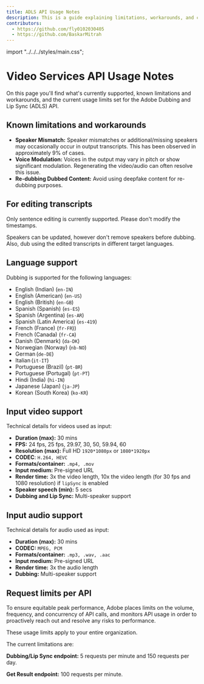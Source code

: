 ```yaml
---
title: ADLS API Usage Notes
description: This is a guide explaining limitations, workarounds, and current support for the ADLS API.
contributors:
  - https://github.com/fly0102030405
  - https://github.com/BaskarMitrah
---
```


import "../../../styles/main.css";

# Video Services API Usage Notes

On this page you'll find what's currently supported, known limitations and workarounds, and the current usage limits set for the Adobe Dubbing and Lip Sync (ADLS) API.

## Known limitations and workarounds

- **Speaker Mismatch:** Speaker mismatches or additional/missing speakers may occasionally occur in output transcripts. This has been observed in approximately 9% of cases.
- **Voice Modulation:** Voices in the output may vary in pitch or show significant modulation. Regenerating the video/audio can often resolve this issue.
- **Re-dubbing Dubbed Content:** Avoid using deepfake content for re-dubbing purposes.

## For editing transcripts

Only sentence editing is currently supported. Please don't modify the timestamps.

Speakers can be updated, however don't remove speakers before dubbing. Also, dub using the edited transcripts in different target languages.

## Language support

Dubbing is supported for the following languages:

- English (Indian) (`en-IN`)
- English (American) (`en-US`)
- English (British) (`en-GB`)
- Spanish (Spanish) (`es-ES`)
- Spanish (Argentina) (`es-AR`)
- Spanish (Latin America) (`es-419`)
- French (France) (`fr-FR`))
- French (Canada) (`fr-CA`)
- Danish (Denmark) (`da-DK`)
- Norwegian (Norway) (`nb-NO`)
- German (`de-DE`)
- Italian (`it-IT`)
- Portuguese (Brazil) (`pt-BR`)
- Portuguese (Portugal) (`pt-PT`)
- Hindi (India) (`hi-IN`)
- Japanese (Japan) (`ja-JP`)
- Korean (South Korea) (`ko-KR`)

## Input video support

Technical details for videos used as input:

- **Duration (max):** 30 mins
- **FPS:** 24 fps, 25 fps, 29.97, 30, 50, 59.94, 60
- **Resolution (max):** Full HD `1920*1080px` or `1080*1920px`
- **CODEC**: `H.264, HEVC`
- **Formats/container:** `.mp4, .mov`
- **Input medium:** Pre-signed URL
- **Render time:** 3x the video length, 10x the video length (for 30 fps and 1080 resolution) if `lipSync` is enabled
- **Speaker speech (min):** 5 secs
- **Dubbing and Lip Sync:** Multi-speaker support

## Input audio support

Technical details for audio used as input:

- **Duration (max):** 30 mins
- **CODEC:** `MPEG, PCM`
- **Formats/container:** `.mp3, .wav, .aac`
- **Input medium:** Pre-signed URL
- **Render time:** 3x the audio length
- **Dubbing:** Multi-speaker support

## Request limits per API

To ensure equitable peak performance, Adobe places limits on the volume, frequency, and concurrency of API calls, and monitors API usage in order to proactively reach out and resolve any risks to performance.

<InlineAlert variant="warning" slots="text1" />

These usage limits apply to your entire organization. <br/>

The current limitations are:

**Dubbing/Lip Sync endpoint:**  5 requests per minute and 150 requests per day.

**Get Result endpoint:** 100 requests per minute.
